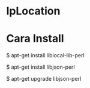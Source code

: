 # IpLocation

# Cara Install
  $ apt-get install liblocal-lib-perl

  $ apt-get install libjson-perl

  $ apt-get upgrade libjson-perl
